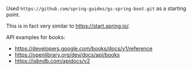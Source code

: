 Used `https://github.com/spring-guides/gs-spring-boot.git` as a starting point.

This is in fact very similar to https://start.spring.io/.

API examples for books:
* https://developers.google.com/books/docs/v1/reference
* https://openlibrary.org/dev/docs/api/books
* https://isbndb.com/apidocs/v2